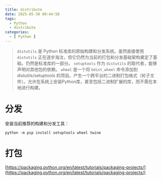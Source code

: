 ```yaml
---
title: distribute
date: 2025-05-30 00:44:50
tags:
  - Python
  - distribute
categories:
  - [ Python ]
---
```



> `distutils` 是 Python 标准库的原始构建和分发系统。虽然直接使用 `distutils` 正在逐步淘汰，但它仍然为当前的打包和分发基础架构奠定了基础，仍然是标准库的一部分。
> `setuptools` 作为 `distutils` 的取代者，能够声明对其他包的依赖。
> `wheel` 是一个将 `bdist_wheel` 命令添加到 distutils/setuptools 的项目。产生一个跨平台的二进制打包格式（轮子文件）。允许在系统上安装Python库，甚至包括二进制扩展的库，而不需在本地进行构建。


# 分发

安装当前推荐的构建和分发工具：

```shell
python -m pip install setuptools wheel twine
```

# 打包

[https://packaging.python.org/en/latest/tutorials/packaging-projects/](https://packaging.python.org/en/latest/tutorials/packaging-projects/)



